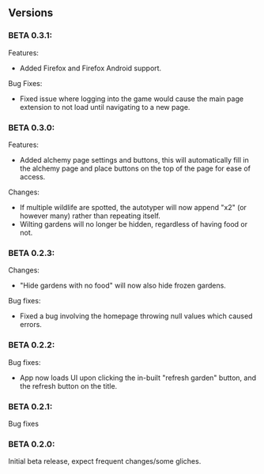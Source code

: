 ## Versions

### BETA 0.3.1:
Features:
+ Added Firefox and Firefox Android support.

Bug Fixes:
+ Fixed issue where logging into the game would cause the main page extension to not load until navigating to a new page. 

### BETA 0.3.0:
Features:
+ Added alchemy page settings and buttons, this will automatically fill in the alchemy page and place buttons on the top of the page for ease of access.

Changes:
+ If multiple wildlife are spotted, the autotyper will now append "x2" (or however many) rather than repeating itself. 
+ Wilting gardens will no longer be hidden, regardless of having food or not.

### BETA 0.2.3:
Changes:
+ "Hide gardens with no food" will now also hide frozen gardens.

Bug fixes:
+ Fixed a bug involving the homepage throwing null values which caused errors. 

### BETA 0.2.2:
Bug fixes:
+ App now loads UI upon clicking the in-built "refresh garden" button, and the refresh button on the title.

### BETA 0.2.1:
Bug fixes

### BETA 0.2.0:
Initial beta release, expect frequent changes/some gliches. 

